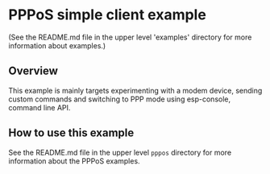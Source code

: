 # PPPoS simple client example

(See the README.md file in the upper level 'examples' directory for more information about examples.)

## Overview
This example is mainly targets experimenting with a modem device, sending custom commands and switching to PPP mode using esp-console, command line API.

## How to use this example

See the README.md file in the upper level `pppos` directory for more information about the PPPoS examples.
